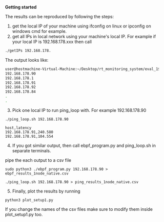 **Getting started**

The results can be reproduced by following the steps:


1. get the local IP of your machine using ifconfig on linux or ipconfig on windows cmd for example.
2. get all IPs in local network using your machine's local IP. For example if your local IP is 192.168.178.xxx then call

```bash
./getIPs 192.168.178.
```

The output looks like:

```bash
user@hostmachine-Virtual-Machine:~/Desktop/rt_monitoring_system/eval_1$ ./getIPs.sh 192.168.178.
192.168.178.90
192.168.178.1
192.168.178.91
192.168.178.92
192.168.178.84
.
.
```

3. Pick one local IP to run ping_loop with. For example 192.168.178.90

```
./ping_loop.sh 192.168.178.90

host,latency
192.168.178.91,240.580
192.168.178.91,104.554
```

4. If you got similar output, then call ebpf_program.py and ping_loop.sh in separate terminals.
  
  pipe the each output to a csv file

```
sudo python3 ./ebpf_program.py 192.168.178.90 > ebpf_results_1node_native.csv
```

```
./ping_loop.sh 192.168.178.90 > ping_results_1node_native.csv
```

5. Finally, plot the results by running

```
python3 plot_setup1.py
```

If you change the names of the csv files make sure to modify them inside plot_setup1.py too.
